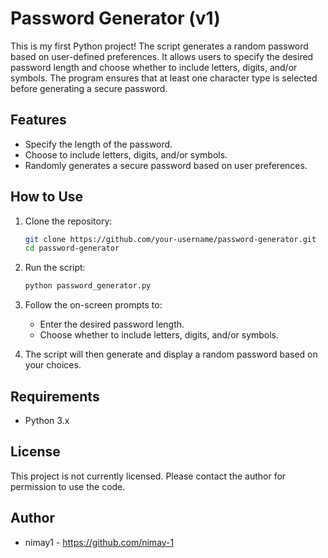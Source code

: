 # Password Generator (v1)

This is my first Python project! The script generates a random password based on user-defined preferences. It allows users to specify the desired password length and choose whether to include letters, digits, and/or symbols. The program ensures that at least one character type is selected before generating a secure password.

## Features
- Specify the length of the password.
- Choose to include letters, digits, and/or symbols.
- Randomly generates a secure password based on user preferences.

## How to Use
1. Clone the repository:
    ```bash
    git clone https://github.com/your-username/password-generator.git
    cd password-generator
    ```

2. Run the script:
    ```bash
    python password_generator.py
    ```

3. Follow the on-screen prompts to:
    - Enter the desired password length.
    - Choose whether to include letters, digits, and/or symbols.

4. The script will then generate and display a random password based on your choices.

## Requirements
- Python 3.x

## License
This project is not currently licensed. Please contact the author for permission to use the code.

## Author
- nimay1 - https://github.com/nimay-1
